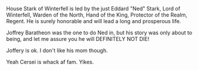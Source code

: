 House Stark of Winterfell is led by the just Eddard "Ned" Stark, Lord of
Winterfell, Warden of the North, Hand of the King, Protector of the Realm,
Regent.  He is surely honorable and will lead a long and prosperous life.

Joffrey Baratheon was the one to do Ned in, but his story was only about to being, and let me assure you he will DEFINITELY NOT DIE!

Joffery is ok. I don't like his mom though.

Yeah Cersei is whack af fam. Yikes.
